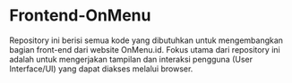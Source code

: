 # Frontend-OnMenu
Repository ini berisi semua kode yang dibutuhkan untuk mengembangkan bagian front-end dari website OnMenu.id.  Fokus utama dari repository ini adalah untuk mengerjakan tampilan dan interaksi pengguna (User Interface/UI) yang dapat diakses melalui browser.
